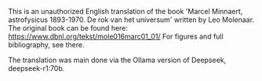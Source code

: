 This is an unauthorized English translation of the book 
'Marcel Minnaert, astrofysicus 1893-1970. De rok van het universum' written by 
Leo Molenaar. The original book can be found here: 
https://www.dbnl.org/tekst/mole016marc01_01/
For figures and full bibliography, see there.

The translation was main done via the Ollama version of Deepseek,  deepseek-r1:70b.
